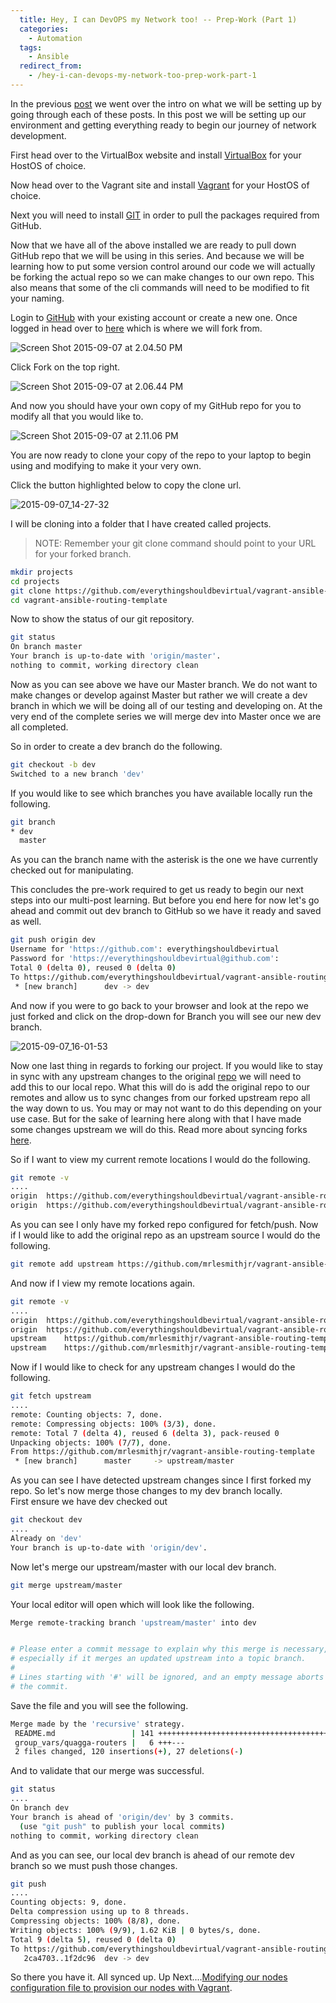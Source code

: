 ```yaml
---
  title: Hey, I can DevOPS my Network too! -- Prep-Work (Part 1)
  categories:
    - Automation
  tags:
    - Ansible
  redirect_from:
    - /hey-i-can-devops-my-network-too-prep-work-part-1
---
```


In the previous
[post](https://everythingshouldbevirtual.com/hey-i-can-devops-my-network-too-intro)
we went over the intro on what we will be setting up by going through
each of these posts. In this post we will be setting up our environment
and getting everything ready to begin our journey of network
development.

First head over to the VirtualBox website and install
[VirtualBox](https://www.virtualbox.org/wiki/Downloads) for your HostOS
of choice.

Now head over to the Vagrant site and install
[Vagrant](https://www.vagrantup.com/downloads.html) for your HostOS of
choice.

Next you will need to install
[GIT](https://git-scm.com/book/en/v2/Getting-Started-Installing-Git) in
order to pull the packages required from GitHub.

Now that we have all of the above installed we are ready to pull down
GitHub repo that we will be using in this series. And because we will be
learning how to put some version control around our code we will
actually be forking the actual repo so we can make changes to our own
repo. This also means that some of the cli commands will need to be
modified to fit your naming.

Login to [GitHub](https://github.com/) with your existing account or
create a new one. Once logged in head over to
[here](https://github.com/mrlesmithjr/vagrant-ansible-routing-template) which
is where we will fork from.

![Screen Shot 2015-09-07 at 2.04.50 PM](../../assets/Screen-Shot-2015-09-07-at-2.04.50-PM-300x211.png)

Click Fork on the top right.

![Screen Shot 2015-09-07 at 2.06.44 PM](../../assets/Screen-Shot-2015-09-07-at-2.06.44-PM1-300x162.png)

And now you should have your own copy of my GitHub repo for you to
modify all that you would like to.

![Screen Shot 2015-09-07 at 2.11.06 PM](../../assets/Screen-Shot-2015-09-07-at-2.11.06-PM-300x218.png)

You are now ready to clone your copy of the repo to your laptop to begin
using and modifying to make it your very own.

Click the button highlighted below to copy the clone url.

![2015-09-07_14-27-32](../../assets/2015-09-07_14-27-32-300x226.png)

I will be cloning into a folder that I have created called projects.

> NOTE: Remember your git clone command should point to your URL
> for your forked branch.

```bash
mkdir projects
cd projects
git clone https://github.com/everythingshouldbevirtual/vagrant-ansible-routing-template.git
cd vagrant-ansible-routing-template
```

Now to show the status of our git repository.

```bash
git status
On branch master
Your branch is up-to-date with 'origin/master'.
nothing to commit, working directory clean
```

Now as you can see above we have our Master branch. We do not want to
make changes or develop against Master but rather we will create a dev
branch in which we will be doing all of our testing and developing on.
At the very end of the complete series we will merge dev into Master
once we are all completed.

So in order to create a dev branch do the following.

```bash
git checkout -b dev
Switched to a new branch 'dev'
```

If you would like to see which branches you have available locally run
the following.

```bash
git branch
* dev
  master
```

As you can the branch name with the asterisk is the one we have
currently checked out for manipulating.

This concludes the pre-work required to get us ready to begin our next
steps into our multi-post learning. But before you end here for now
let's go ahead and commit out dev branch to GitHub so we have it ready
and saved as well.

```bash
git push origin dev
Username for 'https://github.com': everythingshouldbevirtual
Password for 'https://everythingshouldbevirtual@github.com':
Total 0 (delta 0), reused 0 (delta 0)
To https://github.com/everythingshouldbevirtual/vagrant-ansible-routing-template.git
 * [new branch]      dev -> dev
```

And now if you were to go back to your browser and look at the repo we
just forked and click on the drop-down for Branch you will see our new
dev branch.

![2015-09-07_16-01-53](../../assets/2015-09-07_16-01-53-300x177.png)

Now one last thing in regards to forking our project. If you would like
to stay in sync with any upstream changes to the
original [repo](https://github.com/mrlesmithjr/vagrant-ansible-routing-template) we
will need to add this to our local repo. What this will do is add the
original repo to our remotes and allow us to sync changes from our
forked upstream repo all the way down to us. You may or may not want to
do this depending on your use case. But for the sake of learning here
along with that I have made some changes upstream we will do this. Read
more about syncing forks
[here](https://help.github.com/articles/syncing-a-fork/).

So if I want to view my current remote locations I would do the
following.

```bash
git remote -v
....
origin  https://github.com/everythingshouldbevirtual/vagrant-ansible-routing-template.git (fetch)
origin  https://github.com/everythingshouldbevirtual/vagrant-ansible-routing-template.git (push)
```

As you can see I only have my forked repo configured for fetch/push. Now if I
would like to add the original repo as an upstream source I would do the following.

```bash
git remote add upstream https://github.com/mrlesmithjr/vagrant-ansible-routing-template.git
```

And now if I view my remote locations again.

```bash
git remote -v
....
origin  https://github.com/everythingshouldbevirtual/vagrant-ansible-routing-template.git (fetch)
origin  https://github.com/everythingshouldbevirtual/vagrant-ansible-routing-template.git (push)
upstream    https://github.com/mrlesmithjr/vagrant-ansible-routing-template.git (fetch)
upstream    https://github.com/mrlesmithjr/vagrant-ansible-routing-template.git (push)
```

Now if I would like to check for any upstream changes I would do the
following.

```bash
git fetch upstream
....
remote: Counting objects: 7, done.
remote: Compressing objects: 100% (3/3), done.
remote: Total 7 (delta 4), reused 6 (delta 3), pack-reused 0
Unpacking objects: 100% (7/7), done.
From https://github.com/mrlesmithjr/vagrant-ansible-routing-template
 * [new branch]      master     -> upstream/master
```

As you can see I have detected upstream changes since I first forked my
repo. So let's now merge those changes to my dev branch locally.\
First ensure we have dev checked out

```bash
git checkout dev
....
Already on 'dev'
Your branch is up-to-date with 'origin/dev'.
```

Now let's merge our upstream/master with our local dev branch.

```bash
git merge upstream/master
```

Your local editor will open which will look like the following.

```bash
Merge remote-tracking branch 'upstream/master' into dev


# Please enter a commit message to explain why this merge is necessary,
# especially if it merges an updated upstream into a topic branch.
#
# Lines starting with '#' will be ignored, and an empty message aborts
# the commit.
```

Save the file and you will see the following.

```bash
Merge made by the 'recursive' strategy.
 README.md                 | 141 +++++++++++++++++++++++++++++++++++++++++++++++++++++++++++++++++++++++++++++++++++++++++++++++++++++++++++++++++++++------------------------
 group_vars/quagga-routers |   6 +++---
 2 files changed, 120 insertions(+), 27 deletions(-)
```

And to validate that our merge was successful.

```bash
git status
....
On branch dev
Your branch is ahead of 'origin/dev' by 3 commits.
  (use "git push" to publish your local commits)
nothing to commit, working directory clean
```

And as you can see, our local dev branch is ahead of our remote dev
branch so we must push those changes.

```bash
git push
....
Counting objects: 9, done.
Delta compression using up to 8 threads.
Compressing objects: 100% (8/8), done.
Writing objects: 100% (9/9), 1.62 KiB | 0 bytes/s, done.
Total 9 (delta 5), reused 0 (delta 0)
To https://github.com/everythingshouldbevirtual/vagrant-ansible-routing-template.git
   2ca4703..1f2dc96  dev -> dev
```

So there you have it. All synced up.
Up Next....[Modifying our nodes configuration file to provision our nodes with Vagrant](https://everythingshouldbevirtual.com/hey-i-can-devops-my-network-too-define-nodes-part-2).
